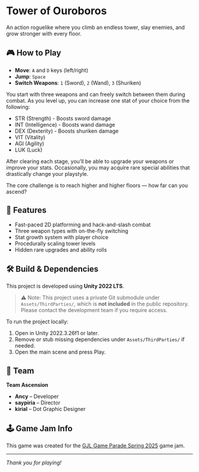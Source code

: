# Tower of Ouroboros

An action roguelike where you climb an endless tower, slay enemies, and grow stronger with every floor.

## 🎮 How to Play

- **Move**: `A` and `D` keys (left/right)
- **Jump**: `Space`
- **Switch Weapons**: `1` (Sword), `2` (Wand), `3` (Shuriken)

You start with three weapons and can freely switch between them during combat. As you level up, you can increase one stat of your choice from the following:

- STR (Strength) - Boosts sword damage
- INT (Intelligence) - Boosts wand damage
- DEX (Dexterity) - Boosts shuriken damage
- VIT (Vitality)
- AGI (Agility)
- LUK (Luck)

After clearing each stage, you’ll be able to upgrade your weapons or improve your stats. Occasionally, you may acquire rare special abilities that drastically change your playstyle.

The core challenge is to reach higher and higher floors — how far can you ascend?

## 🧱 Features

- Fast-paced 2D platforming and hack-and-slash combat
- Three weapon types with on-the-fly switching
- Stat growth system with player choice
- Procedurally scaling tower levels
- Hidden rare upgrades and ability rolls

## 🛠️ Build & Dependencies

This project is developed using **Unity 2022 LTS**.

> ⚠️ Note: This project uses a private Git submodule under `Assets/ThirdParties/`, which is **not included** in the public repository. Please contact the development team if you require access.

To run the project locally:
1. Open in Unity 2022.3.26f1 or later.
2. Remove or stub missing dependencies under `Assets/ThirdParties/` if needed.
3. Open the main scene and press Play.

## 👥 Team

**Team Ascension**

- **Ancy** – Developer  
- **saypiria** – Director  
- **kirial** – Dot Graphic Designer

## 🕹️ Game Jam Info

This game was created for the [GJL Game Parade Spring 2025](https://itch.io/jam/gjl-game-parade-spring-2025) game jam.

---

*Thank you for playing!*
